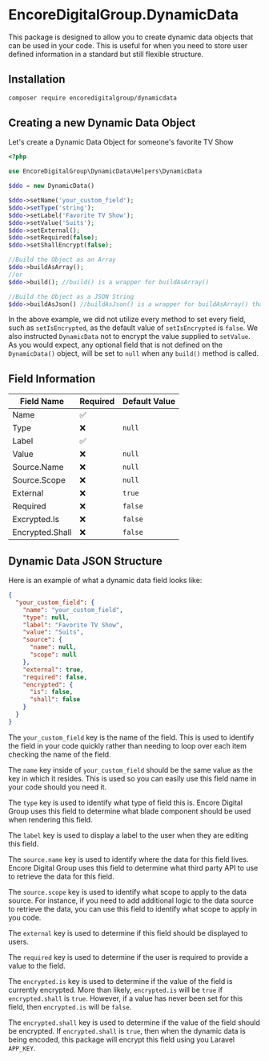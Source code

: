 # EncoreDigitalGroup.DynamicData
This package is designed to allow you to create dynamic data objects that can be used in your code.
This is useful for when you need to store user defined information in a standard but still flexible structure.

## Installation
```bash
composer require encoredigitalgroup/dynamicdata
```

## Creating a new Dynamic Data Object
Let's create a Dynamic Data Object for someone's favorite TV Show
```php
<?php

use EncoreDigitalGroup\DynamicData\Helpers\DynamicData

$ddo = new DynamicData()

$ddo->setName('your_custom_field');
$ddo->setType('string');
$ddo->setLabel('Favorite TV Show');
$ddo->setValue('Suits');
$ddo->setExternal();
$ddo->setRequired(false);
$ddo->setShallEncrypt(false);

//Build the Object as an Array
$ddo->buildAsArray();
//or
$ddo->build(); //build() is a wrapper for buildAsArray()

//Build the Object as a JSON String
$ddo->buildAsJson() //buildAsJson() is a wrapper for buildAsArray() that also runs json_encode() prior to returning the encoding JSON String
```
In the above example, we did not utilize every method to set every field, such as `setIsEncrypted`, as the default value of `setIsEncrypted` is `false`. We also instructed `DynamicData` not to encrypt the value supplied to `setValue`.
As you would expect, any optional field that is not defined on the `DynamicData()` object, will be set to `null` when any `build()` method is called.

## Field Information
|Field Name     |Required|Default Value|
|---            |---     |---          |
|Name           |✅     |              |
|Type  	        |❌     |`null `       |
|Label 	        |✅     |              |
|Value 	        |❌     |`null`        |
|Source.Name    |❌     |`null`        |
|Source.Scope 	|❌     |`null`        |
|External     	|❌     |`true`        |
|Required 	    |❌     |`false`       |
|Excrypted.Is 	|❌     |`false`       |
|Encrypted.Shall|❌     |`false`       |


## Dynamic Data JSON Structure
Here is an example of what a dynamic data field looks like:

```json
{
  "your_custom_field": {
    "name": "your_custom_field",
    "type": null,
    "label": "Favorite TV Show",
    "value": "Suits",
    "source": {
      "name": null,
      "scope": null
    },
    "external": true,
    "required": false,
    "encrypted": {
      "is": false,
      "shall": false
    }
  }
}
```
The `your_custom_field` key is the name of the field.
This is used to identify the field in your code quickly rather than needing to loop over
each item checking the name of the field.

The `name` key inside of `your_custom_field` should be the same value as the key in which it resides.
This is used so you can easily use this field name in your code should you need it.

The `type` key is used to identify what type of field this is. Encore Digital Group uses this field to determine what blade component
should be used when rendering this field.

The `label` key is used to display a label to the user when they are editing this field.

The `source.name` key is used to identify where the data for this field lives. Encore Digital Group uses this field to
determine what third party API to use to retrieve the data for this field.

The `source.scope` key is used to identify what scope to apply to the data source. For instance, if you need to add additional logic
to the data source to retrieve the data, you can use this field to identify what scope to apply in you code.

The `external` key is used to determine if this field should be displayed to users.

The `required` key is used to determine if the user is required to provide a value to the field.

The `encrypted.is` key is used to determine if the value of the field is currently encrypted. More than likely,
 `encrypted.is` will be `true` if `encrypted.shall` is `true`. However, if a value has never been set for this field, then `encrypted.is` will be `false`.

The `encrypted.shall` key is used to determine if the value of the field should be encrypted. If `encrypted.shall` is `true`, then when the dynamic data is being
encoded, this package will encrypt this field using you Laravel `APP_KEY`.
